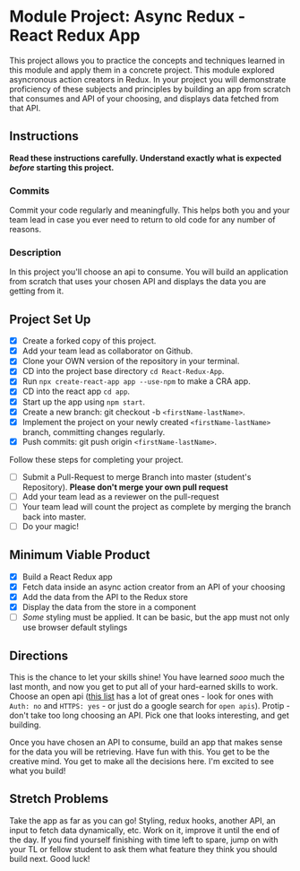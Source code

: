 # Module Project: Async Redux - React Redux App

This project allows you to practice the concepts and techniques learned in this
module and apply them in a concrete project. This module explored asyncronous
action creators in Redux. In your project you will demonstrate proficiency of
these subjects and principles by building an app from scratch that consumes and
API of your choosing, and displays data fetched from that API.

## Instructions

**Read these instructions carefully. Understand exactly what is expected
_before_ starting this project.**

### Commits

Commit your code regularly and meaningfully. This helps both you and your team
lead in case you ever need to return to old code for any number of reasons.

### Description

In this project you'll choose an api to consume. You will build an application
from scratch that uses your chosen API and displays the data you are getting
from it.

## Project Set Up

- [x] Create a forked copy of this project.
- [x] Add your team lead as collaborator on Github.
- [x] Clone your OWN version of the repository in your terminal.
- [x] CD into the project base directory `cd React-Redux-App`.
- [x] Run `npx create-react-app app --use-npm` to make a CRA app.
- [x] CD into the react app `cd app`.
- [x] Start up the app using `npm start`.
- [x] Create a new branch: git checkout -b `<firstName-lastName>`.
- [x] Implement the project on your newly created `<firstName-lastName>` branch,
      committing changes regularly.
- [x] Push commits: git push origin `<firstName-lastName>`.

Follow these steps for completing your project.

- [ ] Submit a Pull-Request to merge <firstName-lastName> Branch into master
      (student's Repository). **Please don't merge your own pull request**
- [ ] Add your team lead as a reviewer on the pull-request
- [ ] Your team lead will count the project as complete by merging the branch
      back into master.
- [ ] Do your magic!

## Minimum Viable Product

- [x] Build a React Redux app
- [x] Fetch data inside an async action creator from an API of your choosing
- [x] Add the data from the API to the Redux store
- [x] Display the data from the store in a component
- [ ] _Some_ styling must be applied. It can be basic, but the app must not only
      use browser default stylings

## Directions

This is the chance to let your skills shine! You have learned _sooo_ much the
last month, and now you get to put all of your hard-earned skills to work.
Choose an open api ([this list](https://github.com/public-apis/public-apis) has
a lot of great ones - look for ones with `Auth: no` and `HTTPS: yes` - or just
do a google search for `open apis`). Protip - don't take too long choosing an
API. Pick one that looks interesting, and get building.

Once you have chosen an API to consume, build an app that makes sense for the
data you will be retrieving. Have fun with this. You get to be the creative
mind. You get to make all the decisions here. I'm excited to see what you build!

## Stretch Problems

Take the app as far as you can go! Styling, redux hooks, another API, an input
to fetch data dynamically, etc. Work on it, improve it until the end of the day.
If you find yourself finishing with time left to spare, jump on with your TL or
fellow student to ask them what feature they think you should build next. Good
luck!
